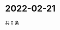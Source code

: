 # 2022-02-21

共 0 条

<!-- BEGIN WEIBO -->
<!-- 最后更新时间 Mon Feb 21 2022 22:00:56 GMT+0800 (China Standard Time) -->

<!-- END WEIBO -->
